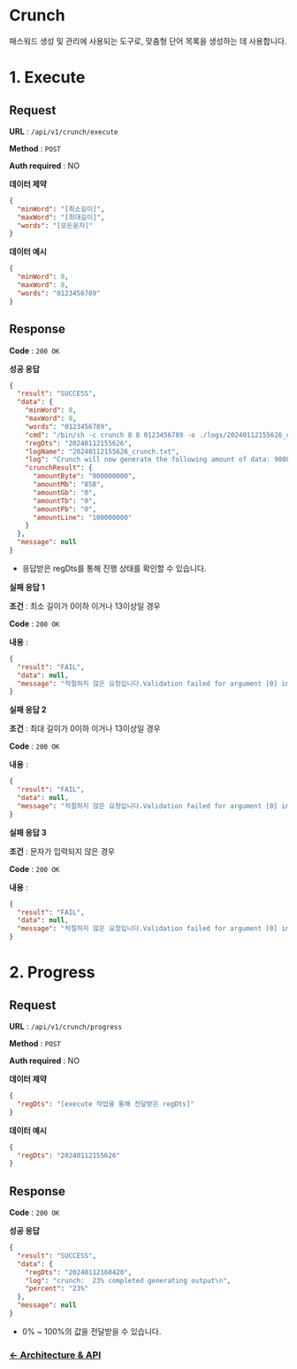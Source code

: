 # Crunch

패스워드 생성 및 관리에 사용되는 도구로, 맞춤형 단어 목록을 생성하는 데 사용합니다.

# 1. Execute
## Request

**URL** : `/api/v1/crunch/execute`

**Method** : `POST`

**Auth required** : NO

**데이터 제약**

```json
{
  "minWord": "[최소길이]",
  "maxWord": "[최대길이]",
  "words": "[모든문자]"
}
```

**데이터 예시**

```json
{
  "minWord": 8,
  "maxWord": 8,
  "words": "0123456789"
}
```

## Response

**Code** : `200 OK`

**성공 응답**

```json
{
  "result": "SUCCESS",
  "data": {
    "minWord": 8,
    "maxWord": 8,
    "words": "0123456789",
    "cmd": "/bin/sh -c crunch 8 8 0123456789 -o ./logs/20240112155626_crunch.txt > ./logs/20240112155626_crunch_output.txt 2>&1 & ",
    "regDts": "20240112155626",
    "logName": "20240112155626_crunch.txt",
    "log": "Crunch will now generate the following amount of data: 900000000 bytes\n858 MB\n0 GB\n0 TB\n0 PB\nCrunch will now generate the following number of lines: 100000000 \n",
    "crunchResult": {
      "amountByte": "900000000",
      "amountMb": "858",
      "amountGb": "0",
      "amountTb": "0",
      "amountPb": "0",
      "amountLine": "100000000"
    }
  },
  "message": null
}
```
* 응답받은 regDts를 통해 진행 상태를 확인할 수 있습니다. 

**실패 응답 1**

**조건** : 최소 길이가 0이하 이거나 13이상일 경우

**Code** : `200 OK`

**내용** :

```json
{
  "result": "FAIL",
  "data": null,
  "message": "적절하지 않은 요청입니다.Validation failed for argument [0] in public com.security.securisuite.common.response.CommonResponse com.security.securisuite.crunch.interfaces.CrunchApiController.execute(com.security.securisuite.crunch.interfaces.dto.CrunchDto$CrunchRequest): [Field error in object 'crunchRequest' on field 'minWord': rejected value [0]; codes [Min.crunchRequest.minWord,Min.minWord,Min.int,Min]; arguments [org.springframework.context.support.DefaultMessageSourceResolvable: codes [crunchRequest.minWord,minWord]; arguments []; default message [minWord],1]; default message [최소값은 1 이상이어야 합니다.]] "
}
```

**실패 응답 2**

**조건** : 최대 길이가 0이하 이거나 13이상일 경우

**Code** : `200 OK`

**내용** :

```json
{
  "result": "FAIL",
  "data": null,
  "message": "적절하지 않은 요청입니다.Validation failed for argument [0] in public com.security.securisuite.common.response.CommonResponse com.security.securisuite.crunch.interfaces.CrunchApiController.execute(com.security.securisuite.crunch.interfaces.dto.CrunchDto$CrunchRequest): [Field error in object 'crunchRequest' on field 'maxWord': rejected value [13]; codes [Max.crunchRequest.maxWord,Max.maxWord,Max.int,Max]; arguments [org.springframework.context.support.DefaultMessageSourceResolvable: codes [crunchRequest.maxWord,maxWord]; arguments []; default message [maxWord],12]; default message [최대값은 12 이하여야 합니다.]] "
}
```

**실패 응답 3**

**조건** : 문자가 입력되지 않은 경우

**Code** : `200 OK`

**내용** :

```json
{
  "result": "FAIL",
  "data": null,
  "message": "적절하지 않은 요청입니다.Validation failed for argument [0] in public com.security.securisuite.common.response.CommonResponse com.security.securisuite.crunch.interfaces.CrunchApiController.execute(com.security.securisuite.crunch.interfaces.dto.CrunchDto$CrunchRequest): [Field error in object 'crunchRequest' on field 'words': rejected value []; codes [Size.crunchRequest.words,Size.words,Size.java.lang.String,Size]; arguments [org.springframework.context.support.DefaultMessageSourceResolvable: codes [crunchRequest.words,words]; arguments []; default message [words],2147483647,1]; default message [문자열은 필수값입니다.]] "
}
```

# 2. Progress
## Request

**URL** : `/api/v1/crunch/progress`

**Method** : `POST`

**Auth required** : NO

**데이터 제약**

```json
{
  "regDts": "[execute 작업을 통해 전달받은 regDts]"
}
```

**데이터 예시**

```json
{
  "regDts": "20240112155626"
}
```

## Response

**Code** : `200 OK`

**성공 응답**

```json
{
  "result": "SUCCESS",
  "data": {
    "regDts": "20240112160420",
    "log": "crunch:  23% completed generating output\n",
    "percent": "23%"
  },
  "message": null
}
```
* 0% ~ 100%의 값을 전달받을 수 있습니다.

### [<- Architecture & API](../../../../../../../../../../BackEnd/src/main/java/com/securisuite/backend/README.md)
